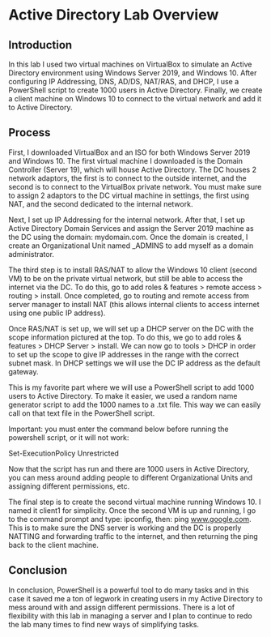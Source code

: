 # Active Directory Lab Overview

## Introduction

In this lab I used two virtual machines on VirtualBox to simulate an Active Directory environment using Windows Server 2019, and Windows 10. After configuring IP Addressing, DNS, AD/DS, NAT/RAS, and DHCP, I use a PowerShell script to create 1000 users in Active Directory. Finally, we create a client machine on Windows 10 to connect to the virtual network and add it to Active Directory. 

## Process

First, I downloaded VirtualBox and an ISO for both Windows Server 2019 and Windows 10. The first virtual machine I downloaded is the Domain Controller (Server 19), which will house Active Directory. The DC houses 2 network adaptors, the first is to connect to the outside internet, and the second is to connect to the VirtualBox private network. You must make sure to assign 2 adaptors to the DC virtual machine in settings, the first using NAT, and the second dedicated to the internal network.

Next, I set up IP Addressing for the internal network. After that, I set up Active Directory Domain Services and assign the Server 2019 machine as the DC using the domain: mydomain.com. Once the domain is created, I create an Organizational Unit named _ADMINS to add myself as a domain administrator.

The third step is to install RAS/NAT to allow the Windows 10 client (second VM) to be on the private virtual network, but still be able to access the internet via the DC. To do this, go to add roles & features > remote access > routing > install. Once completed, go to routing and remote access from server manager to install NAT (this allows internal clients to access internet using one public IP address).

Once RAS/NAT is set up, we will set up a DHCP server on the DC with the scope information pictured at the top. To do this, we go to add roles & features > DHCP Server > install. We can now go to tools > DHCP in order to set up the scope to give IP addresses in the range with the correct subnet mask. In DHCP settings we will use the DC IP address as the default gateway. 

This is my favorite part where we will use a PowerShell script to add 1000 users to Active Directory. To make it easier, we used a random name generator script to add the 1000 names to a .txt file. This way we can easily call on that text file in the PowerShell script.

Important: you must enter the command below before running the powershell script, or it will not work:

Set-ExecutionPolicy Unrestricted

Now that the script has run and there are 1000 users in Active Directory, you can mess around adding people to different Organizational Units and assigning different permissions, etc. 

The final step is to create the second virtual machine running Windows 10. I named it client1 for simplicity. Once the second VM is up and running, I go to the command prompt and type: ipconfig, then: ping www.google.com.
This is to make sure the DNS server is working and the DC is properly NATTING and forwarding traffic to the internet, and then returning the ping back to the client machine.

## Conclusion

In conclusion, PowerShell is a powerful tool to do many tasks and in this case it saved me a ton of legwork in creating users in my Active Directory to mess around with and assign different permissions. There is a lot of flexibility with this lab in managing a server and I plan to continue to redo the lab many times to find new ways of simplifying tasks.
